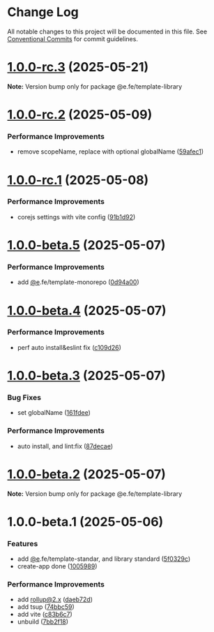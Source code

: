 # Change Log

All notable changes to this project will be documented in this file.
See [Conventional Commits](https://conventionalcommits.org) for commit guidelines.

# [1.0.0-rc.3](https://github.com/eleven-net-cn/create-app/compare/@e.fe/template-library@1.0.0-rc.2...@e.fe/template-library@1.0.0-rc.3) (2025-05-21)

**Note:** Version bump only for package @e.fe/template-library





# [1.0.0-rc.2](https://github.com/eleven-net-cn/create-app/compare/@e.fe/template-library@1.0.0-rc.1...@e.fe/template-library@1.0.0-rc.2) (2025-05-09)


### Performance Improvements

* remove scopeName, replace with optional globalName ([59afec1](https://github.com/eleven-net-cn/create-app/commit/59afec150d87c8ad789712dbb94ba4e671f7e31c))





# [1.0.0-rc.1](https://github.com/eleven-net-cn/create-app/compare/@e.fe/template-library@1.0.0-beta.5...@e.fe/template-library@1.0.0-rc.1) (2025-05-08)


### Performance Improvements

* corejs settings with vite config ([91b1d92](https://github.com/eleven-net-cn/create-app/commit/91b1d92fc496316d28827768320dad49192fcd41))





# [1.0.0-beta.5](https://github.com/eleven-net-cn/create-app/compare/@e.fe/template-library@1.0.0-beta.4...@e.fe/template-library@1.0.0-beta.5) (2025-05-07)


### Performance Improvements

* add [@e](https://github.com/e).fe/template-monorepo ([0d94a00](https://github.com/eleven-net-cn/create-app/commit/0d94a00936f8f04df7fbf0555ebbc85740b84318))





# [1.0.0-beta.4](https://github.com/eleven-net-cn/create-app/compare/@e.fe/template-library@1.0.0-beta.3...@e.fe/template-library@1.0.0-beta.4) (2025-05-07)


### Performance Improvements

* perf auto install&eslint fix ([c109d26](https://github.com/eleven-net-cn/create-app/commit/c109d26765e4eaff34c3077271c9f54fa74363c4))





# [1.0.0-beta.3](https://github.com/eleven-net-cn/create-app/compare/@e.fe/template-library@1.0.0-beta.2...@e.fe/template-library@1.0.0-beta.3) (2025-05-07)


### Bug Fixes

* set globalName ([161fdee](https://github.com/eleven-net-cn/create-app/commit/161fdee214269164c1c5e22765d3844f34714208))


### Performance Improvements

* auto install, and lint:fix ([87decae](https://github.com/eleven-net-cn/create-app/commit/87decaea267b76f1669ba3db22d14dc19b0dd079))





# [1.0.0-beta.2](https://github.com/eleven-net-cn/create-app/compare/@e.fe/template-library@1.0.0-beta.1...@e.fe/template-library@1.0.0-beta.2) (2025-05-07)

**Note:** Version bump only for package @e.fe/template-library





# 1.0.0-beta.1 (2025-05-06)


### Features

* add [@e](https://github.com/e).fe/template-standar, and library standard ([5f0329c](https://github.com/eleven-net-cn/create-app/commit/5f0329cf9ccc922913e71830c003b700cb3343ed))
* create-app done ([1005989](https://github.com/eleven-net-cn/create-app/commit/10059891f31a44a45dc25808175da8f9d1195969))


### Performance Improvements

* add rollup@2.x ([daeb72d](https://github.com/eleven-net-cn/create-app/commit/daeb72de0591b4a6a361e36069b827e018509bd9))
* add tsup ([74bbc59](https://github.com/eleven-net-cn/create-app/commit/74bbc59ff345e7f2f15d22e226ee844acbc4b6ff))
* add vite ([c83b6c7](https://github.com/eleven-net-cn/create-app/commit/c83b6c7b7891f53f34e031bb431ed9a222e438f2))
* unbuild ([7bb2f18](https://github.com/eleven-net-cn/create-app/commit/7bb2f1824d46397513bbaa67a2477e5fe45c8dbd))
